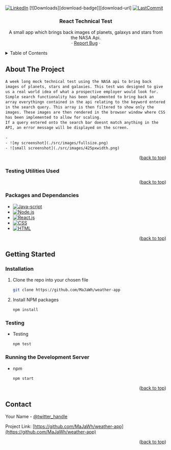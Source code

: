 <a name="readme-top"></a>

[![LinkedIn][linkedin-shield]][linkedin-url]
[![Downloads][download-badge]][download-url]
[![LastCommit][commit-badge]][commit-url]

<!-- PROJECT LOGO -->
<h3 align="center">React Technical Test</h3>

  <p align="center">
    A small app which brings back images of planets, galaxys and stars from the NASA Api. 
    <br />
    ·
    <a href="https://github.com/MaJaWh/tech-test">Report Bug</a>
    ·
</div>

<!-- TABLE OF CONTENTS -->
<details>
  <summary>Table of Contents</summary>
  <ol>
    <li>
      <a href="#about-the-project">About The Project</a>
      <ul>
        <li><a href="#Packages and Depandancies">Packages and Dependancies</a></li>
      </ul>
    </li>
    <li>
      <a href="#getting-started">Getting Started</a>
      <ul>
        <li><a href="#prerequisites">Prerequisites</a></li>
        <li><a href="#installation">Installation</a></li>
      </ul>
    </li>
    <li><a href="#usage">Usage</a></li>\
    <li><a href="#roadmap">Roadmap</a></li>
    <li><a href="#contact">Contact</a></li>
    <li><a href="#acknowledgments">Acknowledgments</a></li>
  </ol>
</details>

<!-- ABOUT THE PROJECT -->

## About The Project
    A week long mock technical test using the NASA api to bring back images of planets, stars and galaxies. This test was designed to give us a real world idea of what a prospective employer would look for. Simple search functionality has been implemented to bring back an array everythingn contained in the api relating to the keyword entered in the search query. This array is then filtered to show only the images. These images are then rendered in the browser window where CSS has been implemented to allow for scaling.
    If a query entered onto the search bar doesnt match anything in the API, an error message will be displayed on the screen. 

    - 
    - ![my screenshot](./src/images/fullsize.png)
    - ![small screenshot](./src/images/425pxwidth.png)

<p align="right">(<a href="#readme-top">back to top</a>)</p>

### Testing Utilities Used

<p align="right">(<a href="#readme-top">back to top</a>)</p>

### Packages and Dependancies

- [![Java-script][javascript-shield]][javascript-url]
- [![Node.js][node-shield]][node-url]
- [![React.js][react.js]][react-url]
- [![CSS][CSS]][CSS-url]
- [![HTML][HTML]][HTML-url]

<p align="right">(<a href="#readme-top">back to top</a>)</p>

## Getting Started

### Installation

1. Clone the repo into your chosen file
   ```sh
   git clone https://github.com/MaJaWh/weather-app
   ```
2. Install NPM packages
   ```sh
   npm install
   ```

### Testing   
- Testing
   ```sh
   npm test
   ```

###  Running the Development Server  
- npm
   ```sh
   npm start
   ```    
   <!-- 3. Enter your API in `config.js`
      ```js
      const API_KEY = 'ENTER YOUR API';
      ``` -->

<p align="right">(<a href="#readme-top">back to top</a>)</p>

<!-- USAGE EXAMPLES -->

<!-- CONTACT -->

## Contact

Your Name - [@twitter_handle](https://twitter.com/twitter_handle)

Project Link: [https://github.com/MaJaWh/weather-app](https://github.com/MaJaWh/weather-app)

<p align="right">(<a href="#readme-top">back to top</a>)</p>

<!-- ACKNOWLEDGMENTS -->

<!-- MARKDOWN LINKS & IMAGES -->

[commit-badge]: https://img.shields.io/github/last-commit/MaJAWh/music-library
[commit-url]: https://github.com/MaJaWh/music-library

[javascript-url]: https://www.javascript.com/
[javascript-shield]: https://img.shields.io/badge/JavaScript-F7DF1E?style=for-the-badge&logo=javascript&logoColor=black

[CSS]: https://img.shields.io/badge/CSS3-1572B6?style=for-the-badge&logo=css3&logoColor=white
[CSS-url]: https://www.w3.org/Style/CSS/Overview.en.html

[HTML]: https://img.shields.io/badge/HTML5-E34F26?style=for-the-badge&logo=html5&logoColor=white
[HTML-url]: https://html.com/

[node-shield]: https://img.shields.io/badge/Node.js-43853D?style=for-the-badge&logo=node.js&logoColor=white
[node-url]: https://nodejs.org/en/

[linkedin-shield]: https://img.shields.io/badge/-LinkedIn-black.svg?style=for-the-badge&logo=linkedin&colorB=555
[linkedin-url]: https://www.linkedin.com/in/mjamesw/

[product-screenshot]: images/screenshot.png

[react.js]: https://img.shields.io/badge/React-20232A?style=for-the-badge&logo=react&logoColor=61DAFB
[react-url]: https://reactjs.org/

